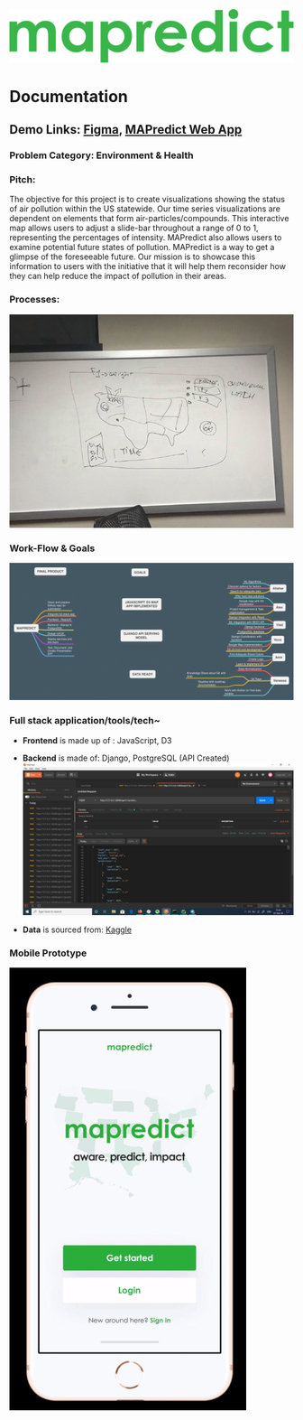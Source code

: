 ![](/img/01_logo.png)
# Documentation

## Demo Links: [Figma](https://www.figma.com/file/lF929q9YDw9SJkBTvwIoVY/mapredict?node-id=0%3A1), [MAPredict Web App](https://mapredict2.now.sh/Q6/choropleth.html)

### Problem Category: Environment & Health

### Pitch:

The objective for this project is to create visualizations showing the status of air pollution within the US statewide. Our time series visualizations are dependent on elements that form air-particles/compounds. This interactive map allows users to adjust a slide-bar throughout a range of 0 to 1, representing the percentages of intensity. MAPredict also allows users to examine potential future states of pollution. MAPredict is a way to get a glimpse of the foreseeable future. Our mission is to showcase this information to users with the initiative that it will help them reconsider how they can help reduce the impact of pollution in their areas.

### Processes:
![](/img/3.gif)

### Work-Flow & Goals
![](/img/MAPREDICT.png)

### Full stack application/tools/tech~

-  **Frontend** is made up of : JavaScript, D3

- **Backend** is made of: Django, PostgreSQL (API Created)
![](/img/4.png)

- **Data** is sourced from: [Kaggle](https://www.kaggle.com/sogun3/uspollution)

### Mobile Prototype
![](/img/5.gif)

